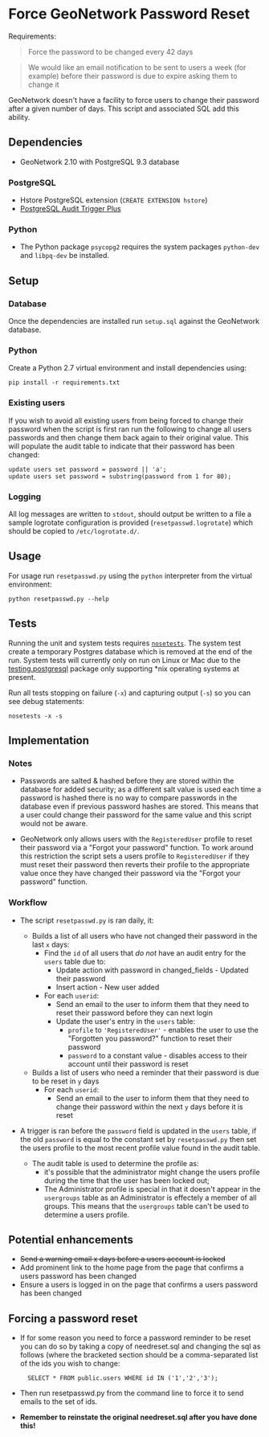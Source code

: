 # Force GeoNetwork Password Reset

Requirements:

> Force the password to be changed every 42 days

> We would like an email notification to be sent to users a week (for example) before their password is due to expire asking them to change it

GeoNetwork doesn't have a facility to force users to change their password after a given number of days. This script and associated SQL add this ability.

## Dependencies

* GeoNetwork 2.10 with PostgreSQL 9.3 database

### PostgreSQL

* Hstore PostgreSQL extension (`CREATE EXTENSION hstore`)
* [PostgreSQL Audit Trigger Plus](https://wiki.postgresql.org/wiki/Audit_trigger_91plus)

### Python

* The Python package `psycopg2` requires the system packages `python-dev` and `libpq-dev` be installed.

## Setup

### Database

Once the dependencies are installed run `setup.sql` against the GeoNetwork database.

### Python

Create a Python 2.7 virtual environment and install dependencies using:

    pip install -r requirements.txt

### Existing users

If you wish to avoid all existing users from being forced to change their password when the script is first ran run the following to change all users passwords and then change them back again to their original value. This will populate the audit table to indicate that their password has been changed:

    update users set password = password || 'a';
    update users set password = substring(password from 1 for 80);

### Logging

All log messages are written to `stdout`, should output be written to a file a sample logrotate configuration is provided (`resetpasswd.logrotate`) which should be copied to `/etc/logrotate.d/`.

## Usage

For usage run `resetpasswd.py` using the `python` interpreter from the virtual environment:

    python resetpasswd.py --help

## Tests

Running the unit and system tests requires [`nosetests`](http://nose.readthedocs.org/en/latest/). The system test create a temporary Postgres database which is removed at the end of the run. System tests will currently only on run on Linux or Mac due to the [testing.postgresql](https://pypi.python.org/pypi/testing.postgresql) package only supporting *nix operating systems at present.

Run all tests stopping on failure (`-x`) and capturing output (`-s`) so you can see debug statements:

    nosetests -x -s

## Implementation

### Notes

* Passwords are salted & hashed before they are stored within the database for added security; as a different salt value is used each time a password is hashed there is no way to compare passwords in the database even if previous password hashes are stored. This means that a user could change their password for the same value and this script would not be aware.

* GeoNetwork only allows users with the `RegisteredUser` profile to reset their password via a "Forgot your password" function. To work around this restriction the script sets a users profile to `RegisteredUser` if they must reset their password then reverts their profile to the appropriate value once they have changed their password via the "Forgot your password" function.

### Workflow

* The script `resetpasswd.py` is ran daily, it:
    * Builds a list of all users who have not changed their password in the last `x` days:
        * Find the `id` of all users that *do not* have an audit entry for the `users` table due to:
            * Update action with password in changed_fields - Updated their password
            * Insert action - New user added
        * For each `userid`:
            * Send an email to the user to inform them that they need to reset their password before they can next login
            * Update the user's entry in the `users` table:
                * `profile` to `'RegisteredUser'` - enables the user to use the "Forgotten you password?" function to reset their password
                * `password` to a constant value - disables access to their account until their password is reset
    * Builds a list of users who need a reminder that their password is due to be reset in `y` days
        * For each `userid`:
            * Send an email to the user to inform them that they need to change their password within the next `y` days before it is reset

* A trigger is ran before the `password` field is updated in the `users` table, if the old `password` is equal to the constant set by `resetpasswd.py` then set the users profile to the most recent profile value found in the audit table.
    * The audit table is used to determine the profile as:
        * it's possible that the administrator might change the users profile during the time that the user has been locked out;
        * The Administrator profile is special in that it doesn't appear in the `usergroups` table as an Administrator is effectely a member of all groups. This means that the `usergroups` table can't be used to determine a users profile.

## Potential enhancements

* ~~Send a warning email x days before a users account is locked~~
* Add prominent link to the home page from the page that confirms a users password has been changed
* Ensure a users is logged in on the page that confirms a users password has been changed

## Forcing a password reset

* If for some reason you need to force a password reminder to be reset you can do so by taking a copy of needreset.sql and changing the sql as follows (where the bracketed section should be a comma-separated list of the ids you wish to change:

        SELECT * FROM public.users WHERE id IN ('1','2','3');

* Then run resetpasswd.py from the command line to force it to send emails to the set of ids.
* **Remember to reinstate the original needreset.sql after you have done this!**